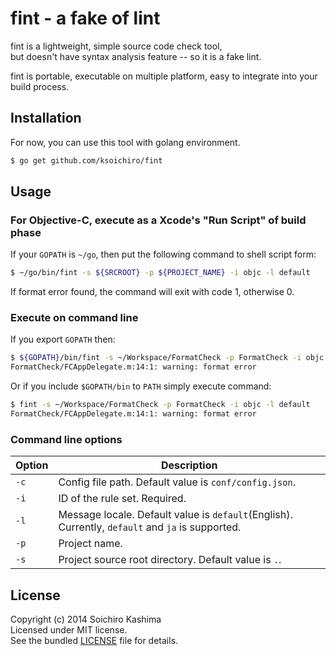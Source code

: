 # fint - a fake of lint

fint is a lightweight, simple source code check tool,  
but doesn't have syntax analysis feature -- so it is a fake lint.

fint is portable, executable on multiple platform, easy to integrate into your build process.

## Installation

For now, you can use this tool with golang environment.

```sh
$ go get github.com/ksoichiro/fint
```

## Usage

### For Objective-C, execute as a Xcode's "Run Script" of build phase

If your `GOPATH` is `~/go`, then put the following command
to shell script form:

```sh
$ ~/go/bin/fint -s ${SRCROOT} -p ${PROJECT_NAME} -i objc -l default
```

If format error found, the command will exit with code 1, otherwise 0.

### Execute on command line

If you export `GOPATH` then:

```sh
$ ${GOPATH}/bin/fint -s ~/Workspace/FormatCheck -p FormatCheck -i objc -l default
FormatCheck/FCAppDelegate.m:14:1: warning: format error
```

Or if you include `$GOPATH/bin` to `PATH` simply execute command:

```sh
$ fint -s ~/Workspace/FormatCheck -p FormatCheck -i objc -l default
FormatCheck/FCAppDelegate.m:14:1: warning: format error
```

### Command line options

| Option | Description                                            |
| ------ | ------------------------------------------------------ |
| `-c`   | Config file path. Default value is `conf/config.json`. |
| `-i`   | ID of the rule set.  Required.                         |
| `-l`   | Message locale. Default value is `default`(English). Currently, `default` and `ja` is supported. |
| `-p`   | Project name.                                          |
| `-s`   | Project source root directory. Default value is `.`.   |

## License

Copyright (c) 2014 Soichiro Kashima  
Licensed under MIT license.  
See the bundled [LICENSE](LICENSE) file for details.
